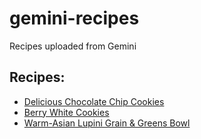 # gemini-recipes
Recipes uploaded from Gemini

## Recipes:
* [Delicious Chocolate Chip Cookies](choc-chip-cookies.md)
* [Berry White Cookies](berry-white-cookies.html)
* [Warm-Asian Lupini Grain & Greens Bowl](asian-lupini-bowl.html)
